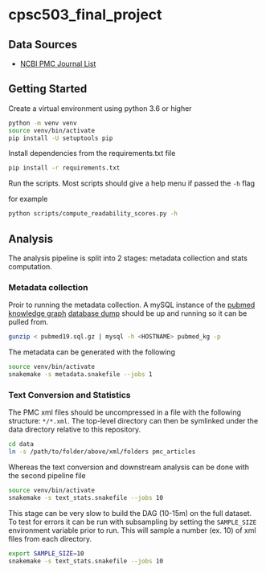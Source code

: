 # cpsc503_final_project

## Data Sources

- [NCBI PMC Journal List](https://www.ncbi.nlm.nih.gov/pmc/journals/?format=csv)

## Getting Started

Create a virtual environment using python 3.6 or higher

```bash
python -m venv venv
source venv/bin/activate
pip install -U setuptools pip
```

Install dependencies from the requirements.txt file

```bash
pip install -r requirements.txt
```

Run the scripts. Most scripts should give a help menu if passed the `-h` flag

for example

```bash
python scripts/compute_readability_scores.py -h
```

## Analysis

The analysis pipeline is split into 2 stages: metadata collection and stats computation.

### Metadata collection

Proir to running the metadata collection. A mySQL instance of the [pubmed knowledge graph](https://www.nature.com/articles/s41597-020-0543-2#Sec11)
[database dump](http://er.tacc.utexas.edu/datasets/ped) should be up and running so it can
be pulled from.

```bash
gunzip < pubmed19.sql.gz | mysql -h <HOSTNAME> pubmed_kg -p
```

The metadata can be generated with the following

```bash
source venv/bin/activate
snakemake -s metadata.snakefile --jobs 1
```

### Text Conversion and Statistics

The PMC xml files should be uncompressed in a file with the following structure: `*/*.xml`. The
top-level directory can then be symlinked under the data directory relative to this repository.

```bash
cd data
ln -s /path/to/folder/above/xml/folders pmc_articles
```

Whereas the text conversion and downstream analysis can be done with the second pipeline file

```bash
source venv/bin/activate
snakemake -s text_stats.snakefile --jobs 10
```

This stage can be very slow to build the DAG (10-15m) on the full dataset. To test for errors it
can be run with subsampling by setting the `SAMPLE_SIZE` environment variable prior to run. This
will sample a number (ex. 10) of xml files from each directory.

```bash
export SAMPLE_SIZE=10
snakemake -s text_stats.snakefile --jobs 10
```
